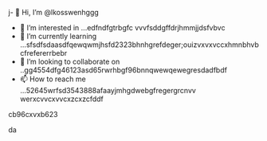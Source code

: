 j- 👋 Hi, I’m @lkosswenhggg
- 👀 I’m interested in ...edfndfgtrbgfc vvvfsddgffdrjhmmjjdsfvbvc
- 🌱 I’m currently learning ...sfsdfsdaasdfqewqwmjhsfd2323bhnhgrefdeger;ouizvxvxvccxhmnbhvbcfrefererrbebr
- 💞️ I’m looking to collaborate on ..gg4554dfg46123asd65rwrhbgf96bnnqwewqewegresdadfbdf
- 📫 How to reach me ...52645wrfsd3543888afaayjmhgdwebgfregergrcnvv
werxcvvcxvvcxzcxzcfddf
<!---53gferdqxsjughrgfd
lkosswe/lkosswe is a ✨ special ✨ repository because its `README.md` (this file) appears on your GitHub profile.rgrwedgsdgd
You can click the Preview link to take a look at your changes.62632gdf
--->cb96cxvxb623
da

